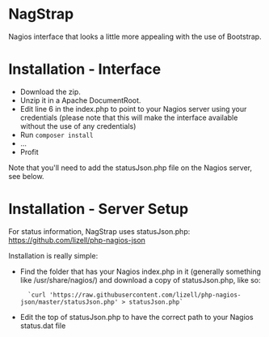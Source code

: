 NagStrap
=========

Nagios interface that looks a little more appealing with the use of Bootstrap.

Installation - Interface
=====================

* Download the zip.
* Unzip it in a Apache DocumentRoot.
* Edit line 6 in the index.php to point to your Nagios server using your credentials (please note that this will make the interface available without the use of any credentials)
* Run `composer install`
* ...
* Profit

Note that you'll need to add the statusJson.php file on the Nagios server, see below.

Installation - Server Setup
============

For status information, NagStrap uses statusJson.php: https://github.com/lizell/php-nagios-json

Installation is really simple:

* Find the folder that has your Nagios index.php in it (generally something like /usr/share/nagios/) and download a copy of statusJson.php, like so:

		`curl 'https://raw.githubusercontent.com/lizell/php-nagios-json/master/statusJson.php' > statusJson.php`

* Edit the top of statusJson.php to have the correct path to your Nagios status.dat file
